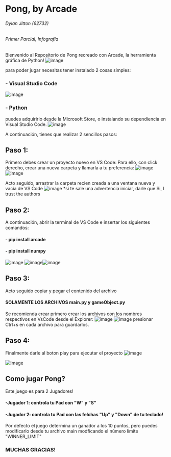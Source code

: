 # Pong, by Arcade
###### Dylan Jitton (62732)
###### Primer Parcial, Infografía
Bienvenido al Repositorio de Pong recreado con Arcade, la herramienta gráfica de Python!
![image](https://github.com/dylanjitt/InfografiaUPB2023/assets/101950765/8c2640ab-1a09-4b07-bc56-d52a1f691703)


para poder jugar necesitas tener instalado 2 cosas simples:
### - Visual Studio Code
![image](https://github.com/dylanjitt/InfografiaUPB2023/assets/101950765/c292450d-520e-496f-a600-540c6d97038e)

### - Python
puedes adquirirlo desde la Microsoft Store, o instalando su dependiencia en Visual Studio Code.
![image](https://github.com/dylanjitt/InfografiaUPB2023/assets/101950765/16f9f9ae-cac1-437f-9002-ba9a78c5a84e)

A continuación, tienes que realizar 2 sencillos pasos:
## Paso 1:
Primero debes crear un proyecto nuevo en VS Code:
Para ello, con click derecho, crear una nueva carpeta y llamarla a tu preferencia:
![image](https://github.com/dylanjitt/InfografiaUPB2023/assets/101950765/79ea6058-e32c-4c20-832a-5148be33a3fb)
![image](https://github.com/dylanjitt/InfografiaUPB2023/assets/101950765/a88206a0-04d0-44b5-82d6-3632251279fa)

Acto seguido, arrastrar la carpeta recien creada a una ventana nueva y vacía de VS Code
![image](https://github.com/dylanjitt/InfografiaUPB2023/assets/101950765/803d9e99-ae71-4696-8c16-5400464e0bb3)
*si te sale una advertencia iniciar, darle que Si, I trust the authors

## Paso 2:
A continuación, abrir la terminal de VS Code e insertar los siguientes comandos:
#### -  pip install arcade
#### -  pip install numpy
![image](https://github.com/dylanjitt/InfografiaUPB2023/assets/101950765/eba31e22-5aa6-4d02-b043-401889c20ab1)
![image](https://github.com/dylanjitt/InfografiaUPB2023/assets/101950765/1023a62b-3b4a-4637-957e-25ea55835eed)![image](https://github.com/dylanjitt/InfografiaUPB2023/assets/101950765/d5ce64c8-c4ef-405e-97f5-c51eda9f4b21)


## Paso 3:
Acto seguido copiar y pegar el contenido del archivo
#### SOLAMENTE LOS ARCHIVOS main.py y gameObject.py
Se recomienda crear primero crear los archivos con los nombres respectivos en VsCode desde el Explorer:
![image](https://github.com/dylanjitt/InfografiaUPB2023/assets/101950765/7b32d9ee-3932-4786-a9ad-24567b98fd09)
![image](https://github.com/dylanjitt/InfografiaUPB2023/assets/101950765/3934fce0-b6d3-4370-b944-47648c761977)
presionar Ctrl+s en cada archivo para guardarlos.

## Paso 4: 
Finalmente darle al boton play para ejecutar el proyecto
![image](https://github.com/dylanjitt/InfografiaUPB2023/assets/101950765/4868198e-9fd5-48e3-896c-189fc03b7ca8)

![image](https://github.com/dylanjitt/InfografiaUPB2023/assets/101950765/8358f10c-b357-49fa-b9b9-452e4dced1d9)


## Como jugar Pong?
Este juego es para 2 Jugadores!
#### -Jugador 1: controla tu Pad con "W" y "S"
#### -Jugador 2: controla tu Pad con las felchas "Up" y "Down" de tu teclado!

Por defecto el juego determina un ganador a los 10 puntos, pero puedes modificarlo desde tu archivo main modficando el número límite "WINNER_LIMIT"

### MUCHAS GRACIAS!
